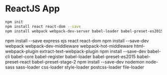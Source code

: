 # ReactJS App

```sh
npm init
npm install react react-dom --save
npm install webpack webpack-dev-server babel-loader babel-preset-es2015 babel-core babel-preset-react babel-preset-stage-2 node-sass sass-loader --save-dev
```



npm install --save express ejs react react-dom 
npm install --save-dev webpack webpack-dev-middleware webpack-hot-middleware html-webpack-plugin extract-text-webpack-plugin
npm install --save-dev babel-cli babel-core babel-register babel-loader babel-preset-es2015 babel-preset-react babel-preset-stage-2
npm install --save-dev nodemon node-sass sass-loader css-loader style-loader postcss-loader file-loader
